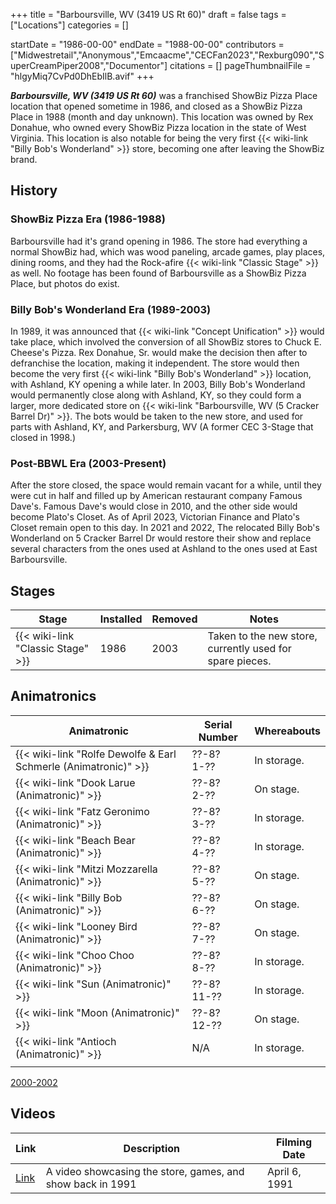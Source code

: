 +++
title = "Barboursville, WV (3419 US Rt 60)"
draft = false
tags = ["Locations"]
categories = []


startDate = "1986-00-00"
endDate = "1988-00-00"
contributors = ["Midwestretail","Anonymous","Emcaacme","CECFan2023","Rexburg090","SuperCreamPiper2008","Documentor"]
citations = []
pageThumbnailFile = "hlgyMiq7CvPd0DhEbIlB.avif"
+++

***Barboursville, WV (3419 US Rt 60)*** was a franchised ShowBiz Pizza Place location that opened sometime in 1986, and closed as a ShowBiz Pizza Place in 1988 (month and day unknown). This location was owned by Rex Donahue, who owned every ShowBiz Pizza location in the state of West Virginia. This location is also notable for being the very first {{< wiki-link "Billy Bob's Wonderland" >}} store, becoming one after leaving the ShowBiz brand.

## History

### ShowBiz Pizza Era (1986-1988)

Barboursville had it's grand opening in 1986. The store had everything a normal ShowBiz had, which was wood paneling, arcade games, play places, dining rooms, and they had the Rock-afire {{< wiki-link "Classic Stage" >}} as well. No footage has been found of Barboursville as a ShowBiz Pizza Place, but photos do exist.

### Billy Bob's Wonderland Era (1989-2003)

In 1989, it was announced that {{< wiki-link "Concept Unification" >}} would take place, which involved the conversion of all ShowBiz stores to Chuck E. Cheese's Pizza. Rex Donahue, Sr. would make the decision then after to defranchise the location, making it independent. The store would then become the very first {{< wiki-link "Billy Bob's Wonderland" >}} location, with Ashland, KY opening a while later. In 2003, Billy Bob's Wonderland would permanently close along with Ashland, KY, so they could form a larger, more dedicated store on {{< wiki-link "Barboursville, WV (5 Cracker Barrel Dr)" >}}. The bots would be taken to the new store, and used for parts with Ashland, KY, and Parkersburg, WV (A former CEC 3-Stage that closed in 1998.)

### Post-BBWL Era (2003-Present)

After the store closed, the space would remain vacant for a while, until they were cut in half and filled up by American restaurant company Famous Dave's. Famous Dave's would close in 2010, and the other side would become Plato's Closet. As of April 2023, Victorian Finance and Plato's Closet remain open to this day. In 2021 and 2022, The relocated Billy Bob's Wonderland on 5 Cracker Barrel Dr would restore their show and replace several characters from the ones used at Ashland to the ones used at East Barboursville.

## Stages

| Stage                                   | Installed | Removed | Notes                                                    |
|-----------------------------------------|-----------|---------|----------------------------------------------------------|
| {{< wiki-link "Classic Stage" >}} | 1986      | 2003    | Taken to the new store, currently used for spare pieces. |

## Animatronics

| Animatronic                                                               | Serial Number | Whereabouts |
|---------------------------------------------------------------------------|---------------|-------------|
| {{< wiki-link "Rolfe Dewolfe &amp; Earl Schmerle (Animatronic)" >}} | ??-8? 1-??    | In storage. |
| {{< wiki-link "Dook Larue (Animatronic)" >}}                        | ??-8? 2-??    | On stage.   |
| {{< wiki-link "Fatz Geronimo (Animatronic)" >}}                     | ??-8? 3-??    | In storage. |
| {{< wiki-link "Beach Bear (Animatronic)" >}}                        | ??-8? 4-??    | In storage. |
| {{< wiki-link "Mitzi Mozzarella (Animatronic)" >}}                  | ??-8? 5-??    | On stage.   |
| {{< wiki-link "Billy Bob (Animatronic)" >}}                         | ??-8? 6-??    | On stage.   |
| {{< wiki-link "Looney Bird (Animatronic)" >}}                       | ??-8? 7-??    | On stage.   |
| {{< wiki-link "Choo Choo (Animatronic)" >}}                         | ??-8? 8-??    | In storage. |
| {{< wiki-link "Sun (Animatronic)" >}}                               | ??-8? 11-??   | In storage. |
| {{< wiki-link "Moon (Animatronic)" >}}                              | ??-8? 12-??   | On stage.   |
| {{< wiki-link "Antioch (Animatronic)" >}}                           | N/A           | In storage. |
|                                                                           |               |             |

[2000-2002](http://showbizpizza.com/photos/rae/bbw_barboursville/index.html)

## Videos

| Link                                 | Description                                                | Filming Date  |
|--------------------------------------|------------------------------------------------------------|---------------|
| [Link](https://youtu.be/Si1zzspYQuk) | A video showcasing the store, games, and show back in 1991 | April 6, 1991 |
